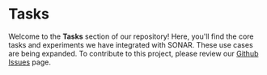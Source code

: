 # Tasks

Welcome to the **Tasks** section of our repository! Here, you'll find the core tasks and experiments we have integrated with SONAR. These use cases are being expanded. To contribute to this project, please review our [Github Issues](https://github.com/aidecentralized/sonar/issues) page.